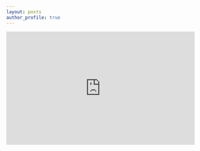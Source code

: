 ```yaml
---
layout: posts
author_profile: true
---
```


<iframe src="https://stfate.site/embed/user-timeline/9vs161e5aj8t0001?maxHeight=500" data-misskey-embed-id="v1_9fc733fd-28ac-4420-bf9b-ab051a13f6ef" loading="lazy" referrerpolicy="strict-origin-when-cross-origin" style="border: none; width: 100%; max-width: 500px; height: 300px; color-scheme: light dark;"></iframe>
<script defer src="https://stfate.site/embed.js"></script>
